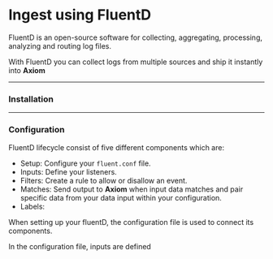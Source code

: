 <div class="axi-header">
  <h1>Ingest using FluentD</h1>
</div>


FluentD is an open-source software for collecting, aggregating, processing, analyzing and routing log files. 

With FluentD you can collect logs from multiple sources and ship it instantly into **Axiom**

---

### Installation

---

### Configuration

FluentD lifecycle consist of five different components which are:

- Setup: Configure your `fluent.conf` file. 
- Inputs: Define your listeners. 
- Filters: Create a rule to allow or disallow an event. 
- Matches: Send output to **Axiom** when input data matches and pair specific data from your data input within your configuration. 
- Labels: 

When setting up your fluentD, the configuration file is used to connect its components. 

In the configuration file, inputs are defined 